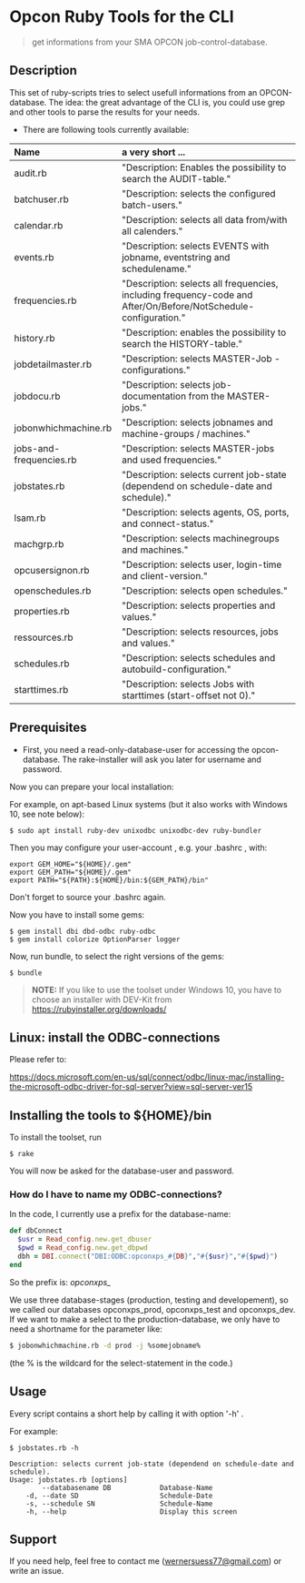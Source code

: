 # Opcon Ruby Tools for the CLI


> get informations from your SMA OPCON job-control-database.


## Description

This set of ruby-scripts tries to select usefull informations from an OPCON-database.
The idea: the great advantage of the CLI is, you could use grep and other tools to parse the results
for your needs.

* There are following tools currently available:

| Name | a very short ... |
| :--- | :--- |
| audit.rb | "Description: Enables the possibility to search the AUDIT-table." |
| batchuser.rb | "Description: selects the configured batch-users." |
| calendar.rb | "Description: selects all data from/with all calenders." |
| events.rb | "Description: selects EVENTS with jobname, eventstring and schedulename." |
| frequencies.rb | "Description: selects all frequencies, including frequency-code and After/On/Before/NotSchedule-configuration." |
| history.rb | "Description: enables the possibility to search the HISTORY-table." |
| jobdetailmaster.rb | "Description: selects MASTER-Job - configurations." |
| jobdocu.rb | "Description: selects job-documentation from the MASTER-jobs." |
| jobonwhichmachine.rb | "Description: selects jobnames and machine-groups / machines." |
| jobs-and-frequencies.rb | "Description: selects MASTER-jobs and used frequencies." |
| jobstates.rb | "Description: selects current job-state (dependend on schedule-date and schedule)." |
| lsam.rb | "Description: selects agents, OS, ports, and connect-status." |
| machgrp.rb | "Description: selects machinegroups and machines." |
| opcusersignon.rb | "Description: selects user, login-time and client-version." |
| openschedules.rb | "Description: selects open schedules." |
| properties.rb | "Description: selects properties and values." |
| ressources.rb | "Description: selects resources, jobs and values." |
| schedules.rb | "Description: selects schedules and autobuild-configuration." |
| starttimes.rb | "Description: selects Jobs with starttimes (start-offset not 0)." |



## Prerequisites

* First, you need a read-only-database-user for accessing the opcon-database. The rake-installer will ask you later for username and password.

Now you can prepare your local installation:

For example, on apt-based Linux systems (but it also works with Windows 10, see note below):

~~~
$ sudo apt install ruby-dev unixodbc unixodbc-dev ruby-bundler
~~~

Then you may configure your user-account , e.g. your .bashrc , with:

~~~
export GEM_HOME="${HOME}/.gem"
export GEM_PATH="${HOME}/.gem"
export PATH="${PATH}:${HOME}/bin:${GEM_PATH}/bin"
~~~

Don't forget to source your .bashrc again.

Now you have to install some gems:

~~~
$ gem install dbi dbd-odbc ruby-odbc
$ gem install colorize OptionParser logger
~~~

Now, run bundle, to select the right versions of the gems:

~~~
$ bundle
~~~



> **NOTE:** If you like to use the toolset under Windows 10, you have to choose an installer with DEV-Kit from https://rubyinstaller.org/downloads/



## Linux: install the ODBC-connections

Please refer to:

https://docs.microsoft.com/en-us/sql/connect/odbc/linux-mac/installing-the-microsoft-odbc-driver-for-sql-server?view=sql-server-ver15


## Installing the tools to ${HOME}/bin

To install the toolset, run 

~~~
$ rake
~~~

You will now be asked for the database-user and password.


### How do I have to name my ODBC-connections?

In the code, I currently use a prefix for the database-name:

```ruby
def dbConnect
  $usr = Read_config.new.get_dbuser
  $pwd = Read_config.new.get_dbpwd
  dbh = DBI.connect("DBI:ODBC:opconxps_#{DB}","#{$usr}","#{$pwd}")
end

```

So the prefix is: *opconxps_*

We use three database-stages (production, testing and developement), so we called
our databases opconxps_prod, opconxps_test and opconxps_dev.
If we want to make a select to the production-database, we only have to need
a shortname for the parameter like:

```sh
$ jobonwhichmachine.rb -d prod -j %somejobname%

```

(the % is the wildcard for the select-statement in the code.)


## Usage

Every script contains a short help by calling it with option '-h' .

For example:

~~~
$ jobstates.rb -h

Description: selects current job-state (dependend on schedule-date and schedule).
Usage: jobstates.rb [options]
        --databasename DB            Database-Name
    -d, --date SD                    Schedule-Date
    -s, --schedule SN                Schedule-Name
    -h, --help                       Display this screen
~~~


## Support

If you need help, feel free to contact me (wernersuess77@gmail.com) or write an issue.


